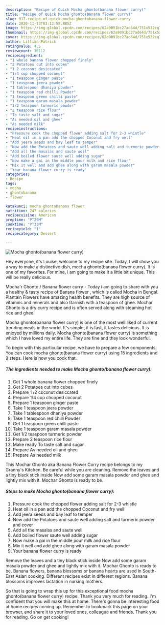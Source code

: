 ```yaml
---
description: "Recipe of Quick Mocha ghonto(banana flower curry)"
title: "Recipe of Quick Mocha ghonto(banana flower curry)"
slug: 917-recipe-of-quick-mocha-ghontobanana-flower-curry
date: 2020-11-13T03:12:58.885Z
image: https://img-global.cpcdn.com/recipes/62a9091bc27ad64d/751x532cq70/mocha-ghontobanana-flower-curry-recipe-main-photo.jpg
thumbnail: https://img-global.cpcdn.com/recipes/62a9091bc27ad64d/751x532cq70/mocha-ghontobanana-flower-curry-recipe-main-photo.jpg
cover: https://img-global.cpcdn.com/recipes/62a9091bc27ad64d/751x532cq70/mocha-ghontobanana-flower-curry-recipe-main-photo.jpg
author: Lillian Patrick
ratingvalue: 4.5
reviewcount: 16112
recipeingredient:
- "1 whole banana flower chopped finely"
- "2 Potatoes cut into cubes"
- "1 2 coconut desiccated"
- "1/4 cup chopped coconut"
- "1 teaspoon ginger paste"
- "1 teaspoon jeera powder"
- "1 tablespoon dhaniya powder"
- "1 teaspoon red chilli Powder"
- "1 teaspoon green chilli paste"
- "1 teaspoon garam masala powder"
- "1/2 teaspoon turmeric powder"
- "2 teaspoon rice flour"
- "To taste salt and sugar"
- "As needed oil and ghee"
- "As needed milk"
recipeinstructions:
- "Pressure cook the chopped flower adding salt for 2-3 whistle"
- "Heat oil in a pan add the chopped Coconut and fry well"
- "Add jeera seeds and bay leaf to temper"
- "Now add the Potatoes and saute well adding salt and turmeric powder and cover"
- "Add all the masalas and saute well"
- "Add boiled flower saute well adding sugar"
- "Now make a gai in the middle pour milk and rice flour"
- "Mix it well and add ghee along with garam masala powder"
- "Your banana flower curry is ready"
categories:
- Recipe
tags:
- mocha
- ghontobanana
- flower

katakunci: mocha ghontobanana flower 
nutrition: 247 calories
recipecuisine: American
preptime: "PT29M"
cooktime: "PT33M"
recipeyield: "1"
recipecategory: Dessert

---
```



![Mocha ghonto(banana flower curry)](https://img-global.cpcdn.com/recipes/62a9091bc27ad64d/751x532cq70/mocha-ghontobanana-flower-curry-recipe-main-photo.jpg)

Hey everyone, it's Louise, welcome to my recipe site. Today, I will show you a way to make a distinctive dish, mocha ghonto(banana flower curry). It is one of my favorites. For mine, I am going to make it a little bit unique. This will be really delicious.

Mocha&#39;r Ghonto / Banana flower curry - Today i am going to share with you a healthy &amp; tasty recipe of Banana flower , which is called Mocha in Bengal. Plantain Flowers have amazing health benefits. They are high source of vitamins and minerals and also Garnish with a teaspoon of ghee. Mochar Ghonto is a dry curry recipe and is often served along with steaming hot rice and ghee.

Mocha ghonto(banana flower curry) is one of the most well liked of current trending meals in the world. It's simple, it is fast, it tastes delicious. It is enjoyed by millions daily. Mocha ghonto(banana flower curry) is something which I have loved my entire life. They are fine and they look wonderful.


To begin with this particular recipe, we have to prepare a few components. You can cook mocha ghonto(banana flower curry) using 15 ingredients and 9 steps. Here is how you cook that.

<!--inarticleads1-->

##### The ingredients needed to make Mocha ghonto(banana flower curry):

1. Get 1 whole banana flower chopped finely
1. Get 2 Potatoes cut into cubes
1. Prepare 1 /2 coconut desiccated
1. Prepare 1/4 cup chopped coconut
1. Prepare 1 teaspoon ginger paste
1. Take 1 teaspoon jeera powder
1. Take 1 tablespoon dhaniya powder
1. Take 1 teaspoon red chilli Powder
1. Get 1 teaspoon green chilli paste
1. Take 1 teaspoon garam masala powder
1. Get 1/2 teaspoon turmeric powder
1. Prepare 2 teaspoon rice flour
1. Make ready To taste salt and sugar
1. Prepare As needed oil and ghee
1. Prepare As needed milk


This Mochar Ghonto aka Banana Flower Curry recipe belongs to my Granny&#39;s Kitchen. Be careful while you are cleaning. Remove the leaves and a tiny black stick inside Now add some garam masala powder and ghee and lightly mix with it. Mochar Ghonto is ready to be. 

<!--inarticleads2-->

##### Steps to make Mocha ghonto(banana flower curry):

1. Pressure cook the chopped flower adding salt for 2-3 whistle
1. Heat oil in a pan add the chopped Coconut and fry well
1. Add jeera seeds and bay leaf to temper
1. Now add the Potatoes and saute well adding salt and turmeric powder and cover
1. Add all the masalas and saute well
1. Add boiled flower saute well adding sugar
1. Now make a gai in the middle pour milk and rice flour
1. Mix it well and add ghee along with garam masala powder
1. Your banana flower curry is ready


Remove the leaves and a tiny black stick inside Now add some garam masala powder and ghee and lightly mix with it. Mochar Ghonto is ready to be. Banana flowers, banana blossoms or banana hearts are used in South-East Asian cooking. Different recipes exist in different regions. Banana blossoms improves lactation in nursing mothers. 

So that is going to wrap this up for this exceptional food mocha ghonto(banana flower curry) recipe. Thank you very much for reading. I'm confident that you will make this at home. There's gonna be interesting food at home recipes coming up. Remember to bookmark this page on your browser, and share it to your loved ones, colleague and friends. Thank you for reading. Go on get cooking!
